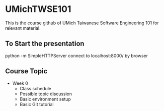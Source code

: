 # UMichTWSE101
This is the course github of UMich Taiwanese Software Engineering 101 for relevant material.

## To Start the presentation
python -m SimpleHTTPServer
connect to localhost:8000/ by browser

## Course Topic
- Week 0
  - Class schedule
  - Possible topic discussion
  - Basic environment setup
  - Basic Git tutorial
